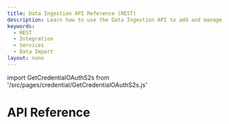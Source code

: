 ```yaml
---
title: Data Ingestion API Reference (REST)
description: Learn how to use the Data Ingestion API to add and manage product and price data for Commerce applications.
keywords:
  - REST
  - Integration
  - Services
  - Data Import
layout: none
---
```


import GetCredentialOAuthS2s from '/src/pages/credential/GetCredentialOAuthS2s.js'

<GetCredentialOAuthS2s />

# API Reference

<RedoclyAPIBlock src='/commerce/services/rest/data-ingestion-schema-v1.yaml' />
